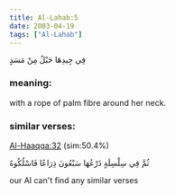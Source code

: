 ```yaml
---
title: Al-Lahab:5
date: 2003-04-19
tags: ["Al-Lahab"]
---
```

فِي جِيدِهَا حَبْلٌ مِنْ مَسَدٍ
### meaning: 
with a rope of palm fibre around her neck.
### similar verses: 

[Al-Haaqqa:32](/69/32) (sim:50.4%)

ثُمَّ فِي سِلْسِلَةٍ ذَرْعُهَا سَبْعُونَ ذِرَاعًا فَاسْلُكُوهُ

our AI can't find any similar verses



